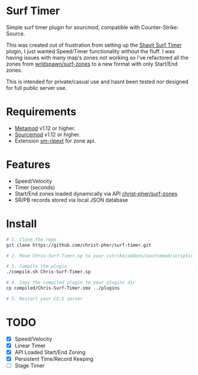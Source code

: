# Surf Timer

Simple surf timer plugin for sourcmod, compatible with Counter-Strike: Source.

This was created out of frustration from setting up the [Shavit Surf Timer](https://github.com/bhopppp/Shavit-Surf-Timer) plugin, I just wanted Speed/Timer functionality without the fluff. I was having issues with many map's zones not working so i've refactored all the zones from [wrldspawn/surf-zones](https://github.com/wrldspawn/surf-zones) to a new format with only Start/End zones.

This is intended for private/casual use and hasnt been tested nor designed for full public server use.

# Requirements

- [Metamod](https://sourcemm.net/downloads.php) v1.12 or higher.
- [Sourcemod](https://sourcemod.net/downloads.php) v1.12 or higher.
- Extension [sm-ripext](https://github.com/ErikMinekus/sm-ripext) for zone api.

# Features

- Speed/Velocity
- Timer (seconds)
- Start/End zones loaded dynamically via API [christ-pher/surf-zones](https://github.com/christ-pher/surf-zones)
- SR/PB records stored via local JSON database

# Install

```bash
# 1. Clone the repo
git clone https://github.com/christ-pher/surf-timer.git

# 2. Move Chris-Surf-Timer.sp to your cstrike/addons/sourcemod/scripting

# 3. Compile the plugin
./compile.sh Chris-Surf-Timer.sp

# 4. Copy the compiled plugin to your plugins dir
cp compiled/Chris-Surf-Timer.smx ../plugins

# 5. Restart your CS:S server
```
# TODO

- [x] Speed/Velocity
- [x] Linear Timer
- [x] API Loaded Start/End Zoning
- [x] Persistent Time/Record Keeping
- [ ] Stage Timer
